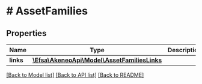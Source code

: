 # # AssetFamilies

## Properties

Name | Type | Description | Notes
------------ | ------------- | ------------- | -------------
**links** | [**\Efsa\AkeneoApi\Model\AssetFamiliesLinks**](AssetFamiliesLinks.md) |  | [optional]

[[Back to Model list]](../../README.md#models) [[Back to API list]](../../README.md#endpoints) [[Back to README]](../../README.md)
